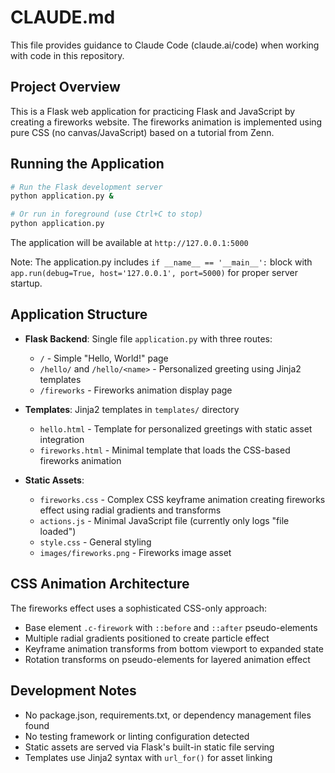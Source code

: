 # CLAUDE.md

This file provides guidance to Claude Code (claude.ai/code) when working with code in this repository.

## Project Overview

This is a Flask web application for practicing Flask and JavaScript by creating a fireworks website. The fireworks animation is implemented using pure CSS (no canvas/JavaScript) based on a tutorial from Zenn.

## Running the Application

```bash
# Run the Flask development server
python application.py &

# Or run in foreground (use Ctrl+C to stop)
python application.py
```

The application will be available at `http://127.0.0.1:5000`

Note: The application.py includes `if __name__ == '__main__':` block with `app.run(debug=True, host='127.0.0.1', port=5000)` for proper server startup.

## Application Structure

- **Flask Backend**: Single file `application.py` with three routes:
  - `/` - Simple "Hello, World!" page
  - `/hello/` and `/hello/<name>` - Personalized greeting using Jinja2 templates
  - `/fireworks` - Fireworks animation display page

- **Templates**: Jinja2 templates in `templates/` directory
  - `hello.html` - Template for personalized greetings with static asset integration
  - `fireworks.html` - Minimal template that loads the CSS-based fireworks animation

- **Static Assets**: 
  - `fireworks.css` - Complex CSS keyframe animation creating fireworks effect using radial gradients and transforms
  - `actions.js` - Minimal JavaScript file (currently only logs "file loaded")
  - `style.css` - General styling
  - `images/fireworks.png` - Fireworks image asset

## CSS Animation Architecture

The fireworks effect uses a sophisticated CSS-only approach:
- Base element `.c-firework` with `::before` and `::after` pseudo-elements
- Multiple radial gradients positioned to create particle effect
- Keyframe animation transforms from bottom viewport to expanded state
- Rotation transforms on pseudo-elements for layered animation effect

## Development Notes

- No package.json, requirements.txt, or dependency management files found
- No testing framework or linting configuration detected
- Static assets are served via Flask's built-in static file serving
- Templates use Jinja2 syntax with `url_for()` for asset linking